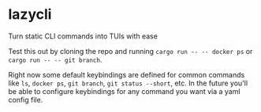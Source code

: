 # lazycli
Turn static CLI commands into TUIs with ease

Test this out by cloning the repo and running `cargo run -- -- docker ps` or `cargo run -- -- git branch`.

Right now some default keybindings are defined for common commands like `ls`, `docker ps`, `git branch`, `git status --short`, etc. In the future you'll be able to configure keybindings for any command you want via a yaml config file.
